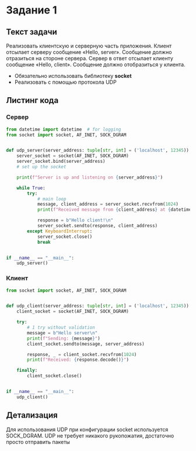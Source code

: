 # Задание 1

## Текст задачи

Реализовать клиентскую и серверную часть приложения. Клиент отсылает серверу
сообщение «Hello, server». Сообщение должно отразиться на стороне сервера.
Сервер в ответ отсылает клиенту сообщение «Hello, client». Сообщение должно
отобразиться у клиента.

- Обязательно использовать библиотеку **socket**
- Реализовать с помощью протокола UDP

## Листинг кода

### Сервер

```python
from datetime import datetime  # for logging
from socket import socket, AF_INET, SOCK_DGRAM


def udp_server(server_address: tuple[str, int] = ('localhost', 12345)):
    server_socket = socket(AF_INET, SOCK_DGRAM)
    server_socket.bind(server_address)
    # set up the socket

    print(f"Server is up and listening on {server_address}")

    while True:
        try:
            # main loop
            message, client_address = server_socket.recvfrom(1024)
            print(f"Received message from {client_address} at {datetime.now().time()}: {message.decode()}")

            response = b"Hello client!\n"
            server_socket.sendto(response, client_address)
        except KeyboardInterrupt:
            server_socket.close()
            break


if __name__ == "__main__":
    udp_server()

```

### Клиент

```python
from socket import socket, AF_INET, SOCK_DGRAM


def udp_client(server_address: tuple[str, int] = ('localhost', 12345)):
    client_socket = socket(AF_INET, SOCK_DGRAM)

    try:
        # 1 try without validation
        message = b"Hello server\n"
        print(f"Sending: {message}")
        client_socket.sendto(message, server_address)

        response, _ = client_socket.recvfrom(1024)
        print(f"Received: {response.decode()}")

    finally:
        client_socket.close()


if __name__ == "__main__":
    udp_client()

```

## Детализация

Для использования UDP при конфигурации socket используется SOCK_DGRAM.
UDP не требует никакого рукопожатия, достаточно просто отправить пакеты